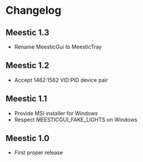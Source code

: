 # Changelog

## Meestic 1.3

- Rename MeesticGui to MeesticTray

## Meestic 1.2

- Accept 1462:1562 VID:PID device pair

## Meestic 1.1

- Provide MSI installer for Windows
- Respect MEESTICGUI_FAKE_LIGHTS on Windows

## Meestic 1.0

- First proper release

